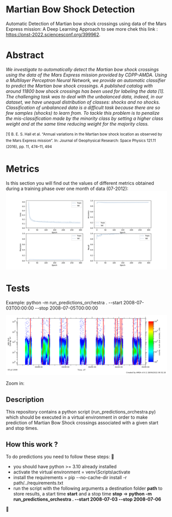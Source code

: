 # Martian Bow Shock Detection
Automatic Detection of Martian bow shock crossings using data of the Mars Express mission: A Deep Learning Approach to see more chek this link : 
https://pnst-2022.sciencesconf.org/399962.
# Abstract
*We investigate to automatically detect the Martian bow shock crossings using the data of the Mars Express mission provided by CDPP-AMDA. 
Using a Multilayer Perceptron Neural Network, we provide an automatic classifier to predict the
Martian bow shock crossings. A published catalog with around 11800 bow shock
crossings has been used for labeling the data [1]. The challenging task was to deal with
the unbalanced data, indeed, in our dataset, we have unequal distribution of classes:
shocks and no shocks. Classification of unbalanced data is a difficult task because
there are so few samples (shocks) to learn from. To tackle this problem is to penalize
the mis-classification made by the minority class by setting a higher class weight and at
the same time reducing weight for the majority class.* </br> </br>
<sup>[1] B. E. S. Hall et al. “Annual variations in the Martian bow shock location as observed by the Mars Express mission”. In: Journal of
Geophysical Research: Space Physics 121.11 (2016), pp. 11, 474–11, 494</sup>

# Metrics
Is this section you will find out the values of different metrics obtained during a training phase over one month of data (07-2012):
![alt text](https://github.com/menouarazib/martian-shock-detection/blob/main/Metrics_MLP_Class_Weight.png)

# Tests
Example: python -m run_predictions_orchestra .  --start 2008-07-03T00:00:00 --stop 2008-07-05T00:00:00

![alt text](https://github.com/menouarazib/martian-shock-detection/blob/main/Bow_Shock_Events_07_2008_Test.PNG)

Zoom in:


<h2>Description</h2>
<p>This repository contains a python script (run_predictions_orchestra.py) which should be executed in 
a virtual environment in order to make prediction of Martian Bow Shock crossings associated with a given start and stop times.
<h2>How this work ?</h2>
To do predictions you need to follow these steps:
👏
<ul>
    <li>you should have python >= 3.10  already installed
    <li>activate the virtual environment = venv\Scripts\activate</li>
    <li>install the requirements = pip --no-cache-dir install -r path/../requirements.txt</li>
    <li>run the script with the following arguments a destination folder <strong>path</strong> to store results, a start time <strong>start</strong> and 
    a stop time <strong>stop</strong> =>
    <strong> python -m run_predictions_orchestra . --start 2008-07-03 --stop 2008-07-06
</strong>
    </li>
</ul>

 👏
